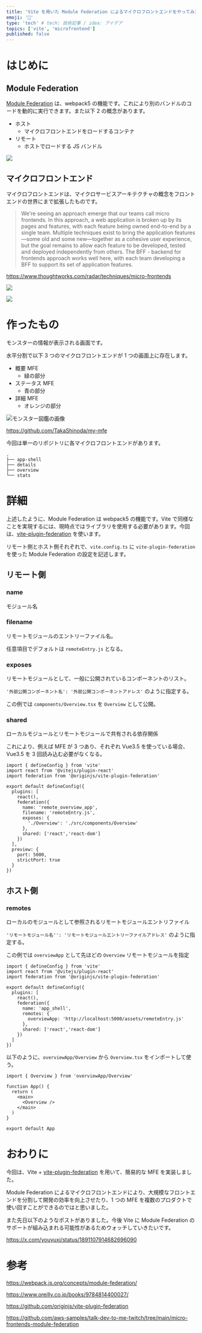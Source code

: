 ```yaml
---
title: 'Vite を用いた Module Federation によるマイクロフロントエンドをやってみた'
emoji: '🔖'
type: 'tech' # tech: 技術記事 / idea: アイデア
topics: ['vite', 'microfrontend']
published: false
---
```


# はじめに

## Module Federation

[Module Federation](https://webpack.js.org/concepts/module-federation/) は、webpack5 の機能です。これにより別のバンドルのコードを動的に実行できます。また以下 2 の概念があります。

- ホスト
  - マイクロフロントエンドをロードするコンテナ
- リモート
  - ホストでロードする JS バンドル

![](https://storage.googleapis.com/zenn-user-upload/ffcd0b18fb48-20250407.png)

## マイクロフロントエンド

マイクロフロントエンドは、マイクロサービスアーキテクチャの概念をフロントエンドの世界にまで拡張したものです。

> We're seeing an approach emerge that our teams call micro frontends. In this approach, a web application is broken up by its pages and features, with each feature being owned end-to-end by a single team. Multiple techniques exist to bring the application features—some old and some new—together as a cohesive user experience, but the goal remains to allow each feature to be developed, tested and deployed independently from others. The BFF - backend for frontends approach works well here, with each team developing a BFF to support its set of application features.

https://www.thoughtworks.com/radar/techniques/micro-frontends

![](https://storage.googleapis.com/zenn-user-upload/45f2a2d54b36-20250407.png)

![](https://storage.googleapis.com/zenn-user-upload/65ac447eb9e8-20250407.png)

# 作ったもの

モンスターの情報が表示される画面です。

水平分割で以下 3 つのマイクロフロントエンドが 1 つの画面上に存在します。

- 概要 MFE
  - 緑の部分
- ステータス MFE
  - 青の部分
- 詳細 MFE
  - オレンジの部分

![モンスター図鑑の画像](https://storage.googleapis.com/zenn-user-upload/b68bdd972f55-20250407.png)

https://github.com/TakaShinoda/my-mfe

今回は単一のリポジトリに各マイクロフロントエンドがあります。

```
.
├── app-shell
├── details
├── overview
└── stats
```

# 詳細

上述したように、Module Federation は webpack5 の機能です。Vite で同様なことを実現するには、現時点ではライブラリを使用する必要があります。今回は、[vite-plugin-federation](https://github.com/originjs/vite-plugin-federation) を使います。

リモート側とホスト側それぞれで、`vite.config.ts` に `vite-plugin-federation` を使った Module Federation の設定を記述します。

## リモート側

### name

モジュール名

### filename

リモートモジュールのエントリーファイル名。

任意項目でデフォルトは `remoteEntry.js` となる。

### exposes

リモートモジュールとして、一般に公開されているコンポーネントのリスト。

`'外部公開コンポーネント名': '外部公開コンポーネントアドレス'` のように指定する。

この例では `components/Overview.tsx` を `Overview` として公開。

### shared

ローカルモジュールとリモートモジュールで共有される依存関係

これにより、例えば MFE が 3 つあり、それぞれ Vue3.5 を使っている場合、Vue3.5 を 3 回読み込む必要がなくなる。

```ts: vite.config.ts
import { defineConfig } from 'vite'
import react from '@vitejs/plugin-react'
import federation from '@originjs/vite-plugin-federation'

export default defineConfig({
  plugins: [
    react(),
    federation({
      name: 'remote_overview_app',
      filename: 'remoteEntry.js',
      exposes: {
        './Overview': './src/components/Overview'
      },
      shared: ['react','react-dom']
    })
  ],
  preview: {
    port: 5000,
    strictPort: true
  }
})
```

## ホスト側

### remotes

ローカルのモジュールとして参照されるリモートモジュールエントリファイル

`'リモートモジュール名'': 'リモートモジュールエントリーファイルアドレス'` のように指定する。

この例では `overviewApp` として先ほどの `Overview` リモートモジュールを指定

```ts: vite.config.ts
import { defineConfig } from 'vite'
import react from '@vitejs/plugin-react'
import federation from '@originjs/vite-plugin-federation'

export default defineConfig({
  plugins: [
    react(),
    federation({
      name: 'app_shell',
      remotes: {
        overviewApp: 'http://localhost:5000/assets/remoteEntry.js'
      },
      shared: ['react','react-dom']
    })
  ]
})
```

以下のように、`overviewApp/Overview` から `Overview.tsx` をインポートして使う。

```tsx: App.tsx
import { Overview } from 'overviewApp/Overview'

function App() {
  return (
    <main>
      <Overview />
    </main>
  )
}

export default App
```

# おわりに

今回は、Vite + [vite-plugin-federation](https://github.com/originjs/vite-plugin-federation) を用いて、簡易的な MFE を実装しました。

Module Federation によるマイクロフロントエンドにより、大規模なフロントエンドを分割して開発の効率を向上させたり、1 つの MFE を複数のプロダクトで使い回すことができるのではと思いました。

また先日以下のようなポストがありました。今後 Vite に Module Federation のサポートが組み込まれる可能性があるためウォッチしていきたいです。

https://x.com/youyuxi/status/1891107914682696090

# 参考

https://webpack.js.org/concepts/module-federation/

https://www.oreilly.co.jp/books/9784814400027/

https://github.com/originjs/vite-plugin-federation

https://github.com/aws-samples/talk-dev-to-me-twitch/tree/main/micro-frontends-module-federation
